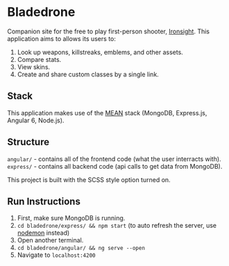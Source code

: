 # Bladedrone

Companion site for the free to play first-person shooter, [Ironsight](https://ironsight.aeriagames.com/). This application aims to allows its users to:

1. Look up weapons, killstreaks, emblems, and other assets.
2. Compare stats.
3. View skins.
4. Create and share custom classes by a single link.

## Stack

This application makes use of the [MEAN](http://mean.io/) stack (MongoDB, Express.js, Angular 6, Node.js).

## Structure

`angular/` - contains all of the frontend code (what the user interracts with).  
`express/` - contains all backend code (api calls to get data from MongoDB).

This project is built with the SCSS style option turned on.

## Run Instructions

1. First, make sure MongoDB is running.
2. `cd bladedrone/express/ && npm start` (to auto refresh the server, use [nodemon](https://github.com/remy/nodemon) instead)
3. Open another terminal.
4. `cd bladedrone/angular/ && ng serve --open`
5. Navigate to `localhost:4200`
